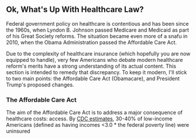 ## Ok, What's Up With Healthcare Law?
Federal government policy on healthcare is contentious and has been since the 1960s, when Lyndon B. Johnson passed Medicare and Medicaid as part of his Great Society reforms. The situation became even more of a snafu in 2010, when the Obama Administration passed the Affordable Care Act.

Due to the complexity of healthcare insurance (which hopefully you are now equipped to handle), very few Americans who debate modern healthcare reform's merits have a strong understanding of its actual content. This section is intended to remedy that discrepancy. To keep it modern, I'll stick to two main points: the Affordable Care Act (Obamacare), and President Trump's proposed changes.

### The Affordable Care Act
The aim of the Affordable Care Act is to address a major consequence of healthcare costs: access. By [CDC estimates](https://www.cdc.gov/mmwr/preview/mmwrhtml/su6203a10.htm), 30-40% of low-income Americans (defined as having incomes <3.0 * the federal poverty line) were uninsured
